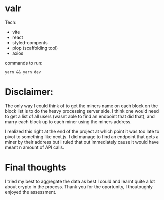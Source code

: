 # valr
Tech:
- vite
- react
- styled-compents
- plop (scaffolding tool)
- axios

commands to run:

`yarn && yarn dev`

# Disclaimer:
The only way I could think of to get the miners name on each block on the block list is to do the heavy processing server side. I think one would need to get a list of all users (wasnt able to find an endpoint that did that), and marry each block up to each miner using the miners address.

I realized this right at the end of the project at which point it was too late to pivot to something like next.js. 
I did manage to find an endpoint that gets a miner by their address but I ruled that out immediately cause it would have meant n amount of API calls.


# Final thoughts
I tried my best to aggregate the data as best I could and learnt quite a lot about crypto in the process. Thank you for the oportunity, I thoutoughly enjoyed the assessment.
